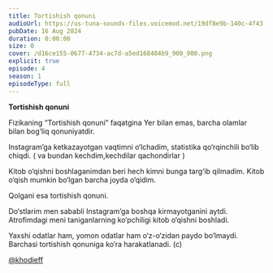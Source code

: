 ```yaml
---
title: Tortishish qonuni
audioUrl: https://us-tuna-sounds-files.voicemod.net/19df8e9b-140c-4f43-8c0e-09c162821765-1658350707858.mp3
pubDate: 16 Aug 2024
duration: 0:00:00
size: 0
cover: /d16ce155-0677-4734-ac7d-a5ed168404b9_900_900.png
explicit: true
episode: 4
season: 1
episodeType: full
---
```

**Tortishish qonuni**



Fizikaning “Tortishish qonuni” faqatgina Yer bilan emas, barcha olamlar bilan bog‘liq qonuniyatdir. 

Instagram’ga ketkazayotgan vaqtimni o‘lchadim, statistika qo‘rqinchili bo‘lib chiqdi. ( va bundan kechdim,kechdilar qachondirlar )

Kitob o‘qishni boshlaganimdan beri hech kimni bunga targ‘ib qilmadim. Kitob o‘qish mumkin bo‘lgan barcha joyda o‘qidim.

Qolgani esa tortishish qonuni. 

Do‘stlarim men sababli Instagram’ga boshqa kirmayotganini aytdi. Atrofimdagi meni taniganlarning ko‘pchiligi kitob o‘qishni boshladi.

Yaxshi odatlar ham, yomon odatlar ham o‘z-o‘zidan paydo bo‘lmaydi. Barchasi tortishish qonuniga ko‘ra harakatlanadi. (c)

[@khodieff](https://t.me/khodieff/1243)
